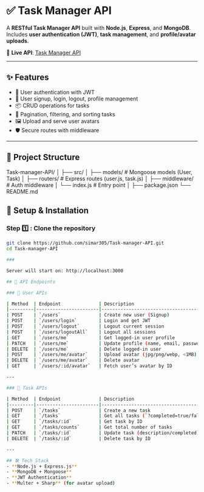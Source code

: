 # ✅ Task Manager API

A **RESTful Task Manager API** built with **Node.js**, **Express**, and **MongoDB**.  
Includes **user authentication (JWT)**, **task management**, and **profile/avatar uploads**.

🔗 **Live API**: [Task Manager API](https://task-manager-api-id9f.onrender.com/)  

---

## ✨ Features
- 🔐 User authentication with JWT  
- 👤 User signup, login, logout, profile management  
- 📦 CRUD operations for tasks  
- 📑 Pagination, filtering, and sorting tasks  
- 🖼️ Upload and serve user avatars  
- 🛡️ Secure routes with middleware  

---

## 📂 Project Structure
Task-manager-API/
│
├── src/
│ ├── models/ # Mongoose models (User, Task)
│ ├── routers/ # Express routes (user.js, task.js)
│ ├── middleware/ # Auth middleware
│ └── index.js # Entry point
│
├── package.json
└── README.md

## 🚀 Setup & Installation

### Step 1️⃣ : Clone the repository
```bash
git clone https://github.com/simar305/Task-manager-API.git
cd Task-manager-API

###

Server will start on: http://localhost:3000

## 📌 API Endpoints

### 🔹 User APIs

| Method  | Endpoint              | Description                                  | Auth Required |
|---------|-----------------------|----------------------------------------------|---------------|
| POST    | `/users`              | Create new user (Signup)                     | ❌ |
| POST    | `/users/login`        | Login and get JWT                            | ❌ |
| POST    | `/users/logout`       | Logout current session                       | ✅ |
| POST    | `/users/logoutAll`    | Logout all sessions                          | ✅ |
| GET     | `/users/me`           | Get logged-in user profile                   | ✅ |
| PATCH   | `/users/me`           | Update profile (name, email, password, age)  | ✅ |
| DELETE  | `/users/me`           | Delete logged-in user                        | ✅ |
| POST    | `/users/me/avatar`    | Upload avatar (jpg/png/webp, <1MB)           | ✅ |
| DELETE  | `/users/me/avatar`    | Delete avatar                                | ✅ |
| GET     | `/users/:id/avatar`   | Fetch user’s avatar by ID                    | ❌ |

---

### 🔹 Task APIs

| Method  | Endpoint              | Description                                                                 | Auth Required |
|---------|-----------------------|-----------------------------------------------------------------------------|---------------|
| POST    | `/tasks`              | Create a new task                                                           | ✅ |
| GET     | `/tasks`              | Get all tasks (`?completed=true/false`, `?limit=10&skip=0`, `?sortBy=createdAt:desc`) | ✅ |
| GET     | `/tasks/:id`          | Get task by ID                                                              | ✅ |
| GET     | `/tasks/counts`       | Get total number of tasks                                                   | ✅ |
| PATCH   | `/tasks/:id`          | Update task (description/completed)                                         | ✅ |
| DELETE  | `/tasks/:id`          | Delete task by ID                                                           | ✅ |

---

## 🛠️ Tech Stack
- **Node.js + Express.js**  
- **MongoDB + Mongoose**  
- **JWT Authentication**  
- **Multer + Sharp** (for avatar upload)  
